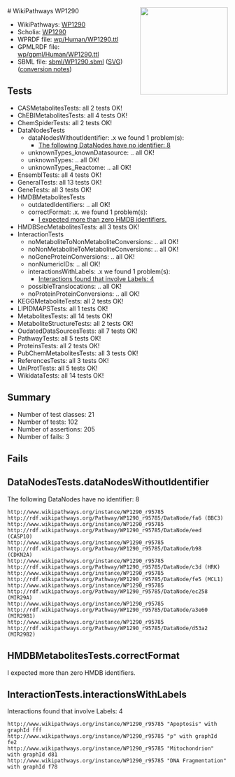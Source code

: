 <img style="float: right; width: 200px" src="../logo.png" />
# WikiPathways WP1290

* WikiPathways: [WP1290](https://identifiers.org/wikipathways:WP1290)
* Scholia: [WP1290](https://scholia.toolforge.org/wikipathways/WP1290)
* WPRDF file: [wp/Human/WP1290.ttl](../wp/Human/WP1290.ttl)
* GPMLRDF file: [wp/gpml/Human/WP1290.ttl](../wp/gpml/Human/WP1290.ttl)
* SBML file: [sbml/WP1290.sbml](../sbml/WP1290.sbml) ([SVG](../sbml/WP1290.svg)) ([conversion notes](../sbml/WP1290.txt))

## Tests
* CASMetabolitesTests: all 2 tests OK!
* ChEBIMetabolitesTests: all 4 tests OK!
* ChemSpiderTests: all 2 tests OK!
* DataNodesTests
    * dataNodesWithoutIdentifier: .x we found 1 problem(s):
        * [The following DataNodes have no identifier: 8](#d2d32fa7)
    * unknownTypes_knownDatasource: .. all OK!
    * unknownTypes: .. all OK!
    * unknownTypes_Reactome: .. all OK!
* EnsemblTests: all 4 tests OK!
* GeneralTests: all 13 tests OK!
* GeneTests: all 3 tests OK!
* HMDBMetabolitesTests
    * outdatedIdentifiers: .. all OK!
    * correctFormat: .x. we found 1 problem(s):
        * [I expected more than zero HMDB identifiers.](#ad154c1e)
* HMDBSecMetabolitesTests: all 3 tests OK!
* InteractionTests
    * noMetaboliteToNonMetaboliteConversions: .. all OK!
    * noNonMetaboliteToMetaboliteConversions: .. all OK!
    * noGeneProteinConversions: .. all OK!
    * nonNumericIDs: .. all OK!
    * interactionsWithLabels: .x we found 1 problem(s):
        * [Interactions found that involve Labels: 4](#630d267b)
    * possibleTranslocations: .. all OK!
    * noProteinProteinConversions: .. all OK!
* KEGGMetaboliteTests: all 2 tests OK!
* LIPIDMAPSTests: all 1 tests OK!
* MetabolitesTests: all 14 tests OK!
* MetaboliteStructureTests: all 2 tests OK!
* OudatedDataSourcesTests: all 7 tests OK!
* PathwayTests: all 5 tests OK!
* ProteinsTests: all 2 tests OK!
* PubChemMetabolitesTests: all 3 tests OK!
* ReferencesTests: all 3 tests OK!
* UniProtTests: all 5 tests OK!
* WikidataTests: all 14 tests OK!


## Summary

* Number of test classes: 21
* Number of tests: 102
* Number of assertions: 205
* Number of fails: 3

## Fails

<a name="d2d32fa7" />

## DataNodesTests.dataNodesWithoutIdentifier

The following DataNodes have no identifier: 8
```
http://www.wikipathways.org/instance/WP1290_r95785 http://rdf.wikipathways.org/Pathway/WP1290_r95785/DataNode/fa6 (BBC3)
http://www.wikipathways.org/instance/WP1290_r95785 http://rdf.wikipathways.org/Pathway/WP1290_r95785/DataNode/eed (CASP10)
http://www.wikipathways.org/instance/WP1290_r95785 http://rdf.wikipathways.org/Pathway/WP1290_r95785/DataNode/b98 (CDKN2A)
http://www.wikipathways.org/instance/WP1290_r95785 http://rdf.wikipathways.org/Pathway/WP1290_r95785/DataNode/c3d (HRK)
http://www.wikipathways.org/instance/WP1290_r95785 http://rdf.wikipathways.org/Pathway/WP1290_r95785/DataNode/fe5 (MCL1)
http://www.wikipathways.org/instance/WP1290_r95785 http://rdf.wikipathways.org/Pathway/WP1290_r95785/DataNode/ec258 (MIR29A)
http://www.wikipathways.org/instance/WP1290_r95785 http://rdf.wikipathways.org/Pathway/WP1290_r95785/DataNode/a3e60 (MIR29B1)
http://www.wikipathways.org/instance/WP1290_r95785 http://rdf.wikipathways.org/Pathway/WP1290_r95785/DataNode/d53a2 (MIR29B2)
```

<a name="ad154c1e" />

## HMDBMetabolitesTests.correctFormat

I expected more than zero HMDB identifiers.
<a name="630d267b" />

## InteractionTests.interactionsWithLabels

Interactions found that involve Labels: 4
```
http://www.wikipathways.org/instance/WP1290_r95785 "Apoptosis" with graphId fff
http://www.wikipathways.org/instance/WP1290_r95785 "p" with graphId fe2
http://www.wikipathways.org/instance/WP1290_r95785 "Mitochondrion" with graphId d81
http://www.wikipathways.org/instance/WP1290_r95785 "DNA Fragmentation" with graphId f78
```

